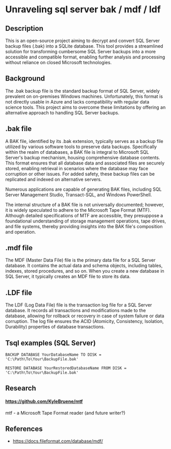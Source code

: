 # Unraveling sql server bak / mdf / ldf

## Description

This is an open-source project aiming to decrypt and convert SQL Server backup files (.bak) into a SQLite database. This tool provides a streamlined solution for transforming cumbersome SQL Server backups into a more accessible and compatible format, enabling further analysis and processing without reliance on closed Microsoft technologies.

## Background

The .bak backup file is the standard backup format of SQL Server, widely prevalent on on-premises Windows machines. Unfortunately, this format is not directly usable in Azure and lacks compatibility with regular data science tools. This project aims to overcome these limitations by offering an alternative approach to handling SQL Server backups.

## .bak file

A BAK file, identified by its .bak extension, typically serves as a backup file utilized by various software tools to preserve data backups. Specifically within the realm of databases, a BAK file is integral to Microsoft SQL Server's backup mechanism, housing comprehensive database contents. This format ensures that all database data and associated files are securely stored, enabling retrieval in scenarios where the database may face corruption or other issues. For added safety, these backup files can be replicated and indexed on alternative servers.

Numerous applications are capable of generating BAK files, including SQL Server Management Studio, Transact-SQL, and Windows PowerShell.

The internal structure of a BAK file is not universally documented; however, it is widely speculated to adhere to the Microsoft Tape Format (MTF). Although detailed specifications of MTF are accessible, they presuppose a foundational understanding of storage management operations, tape drives, and file systems, thereby providing insights into the BAK file's composition and operation.

## .mdf file 
The MDF (Master Data File) file is the primary data file for a SQL Server database. It contains the actual data and schema objects, including tables, indexes, stored procedures, and so on. When you create a new database in SQL Server, it typically creates an MDF file to store its data.

## .LDF file 
The LDF (Log Data File) file is the transaction log file for a SQL Server database. It records all transactions and modifications made to the database, allowing for rollback or recovery in case of system failure or data corruption. The log file ensures the ACID (Atomicity, Consistency, Isolation, Durability) properties of database transactions.


## Tsql examples (SQL Server)
```
BACKUP DATABASE YourDatabaseName TO DISK = 'C:\Path\To\Your\BackupFile.bak'
```

```
RESTORE DATABASE YourRestoredDatabaseName FROM DISK = 'C:\Path\To\Your\BackupFile.bak'
```

## Research

#### https://github.com/KyleBruene/mtf
mtf - a Microsoft Tape Format reader (and future writer?)

## References
- https://docs.fileformat.com/database/mdf/
